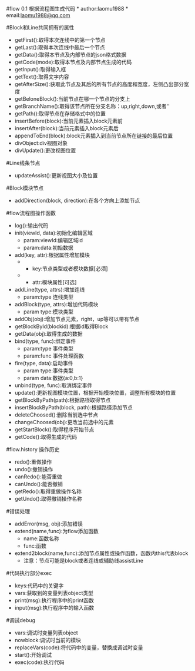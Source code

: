 
#flow 0.1 根据流程图生成代码
    * author:laomu1988
    * email:laomu1988@qq.com

#Block和Line共同拥有的属性
  * getFirst():取得本次连线中的第一个节点
  * getLast():取得本次连线中最后一个节点
  * getData():取得本节点及内部节点的json格式数据
  * getCode(mode):取得本节点及内部节点生成的代码
  * getInput():取得输入框
  * getText():取得文字内容
  * getAfterSize():获取此节点及其后的所有节点的高度和宽度，左侧凸出部分宽度
  * getBeloneBlock():当前节点在哪一个节点的分支上
  * getBranchName():取得该节点所在分支名称：up,right,down,或者''
  * getPath():取得节点在存储格式中的位置
  * insertBefore(block):当前元素插入block元素前
  * insertAfter(block):当前元素插入block元素后
  * appendToEnd(block):block元素插入到当前节点所在链接的最后位置
  * divObject:div视图对象
  * divUpdate():更改视图位置

#Line线条节点
  * updateAssist():更新视图大小及位置

#Block模块节点
  * addDirection(block, direction):在各个方向上添加节点

#flow流程图操作函数
  * log():输出代码
  * init(viewId, data):初始化编辑区域
    * param:viewId:编辑区域id
    * param:data:初始数据
  * add(key, attr):根据属性增加模块
    * * key:节点类型或者模块数据[必须]
    * * attr:模块属性[可选]
  * addLine(type, attrs):增加连线
    * param:type 连线类型
  * addBlock(type, attrs):增加代码模块
    * param type:模块类型
  * addObj(obj):增加节点元素，right，up等可以带有节点
  * getBlockById(blockid):根据id取得Block
  * getData(obj):取得生成的数据
  * bind(type, func):绑定事件
    * param:type 事件类型
    * param:func 事件处理函数
  * fire(type, data):启动事件
    * param type:事件类型
    * param data:数据{a:0,b:1}
  * unbind(type, func):取消绑定事件
  * update():更新视图模块位置，根据开始模块位置，调整所有模块的位置
  * getBlockByPath(path):根据路径取得节点
  * insertBlockByPath(block, path):根据路径添加节点
  * deleteChoosed():删除当前选中节点
  * changeChoosed(obj):更改当前选中的元素
  * getStartBlock():取得程序开始节点
  * getCode():取得生成的代码

#flow.history 操作历史
  * redo():重做操作
  * undo():撤销操作
  * canRedo():能否重做
  * canUndo():能否撤销
  * getRedo():取得重做操作名称
  * getUndo():取得撤销操作名称

#错误处理
  * addError(msg, obj):添加错误
  * extend(name,func):为flow添加函数
    * name:函数名称
    * func:函数
  * extend2block(name,func):添加节点属性或操作函数，函数内this代表block
    * 注意：节点可能是block或者连线或辅助线assistLine

#代码执行部分exec
  * keys:代码中的关键字
  * vars:获取到的变量列表object类型
  * print(msg):执行程序中的print函数
  * input(msg):执行程序中的输入函数

#调试debug
  * vars:调试时变量列表object
  * nowblock:调试时当前的模块
  * replaceVars(code):将代码中的变量，替换成调试时变量
  * start():开始调试
  * exec(code):执行代码
